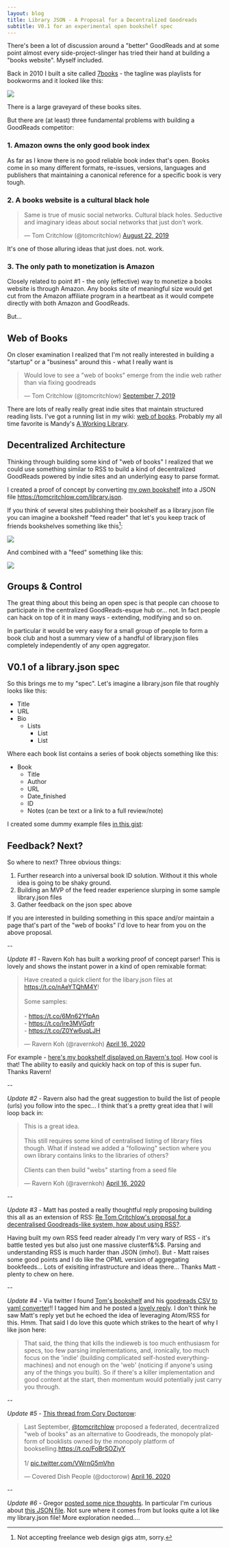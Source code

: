 ```yaml
---
layout: blog
title: Library JSON - A Proposal for a Decentralized Goodreads
subtitle: V0.1 for an experimental open bookshelf spec
---
```


There's been a lot of discussion around a "better" GoodReads and at some point almost every side-project-slinger has tried their hand at building a "books website". Myself included.

Back in 2010 I built a site called [7books](https://tomcritchlow.com/projects/7books/) - the tagline was playlists for bookworms and it looked like this:

![](/images/projects/7books.png)

There is a large graveyard of these books sites.

But there are (at least) three fundamental problems with building a GoodReads competitor:

### 1. Amazon owns the only good book index

As far as I know there is no good reliable book index that's open. Books come in so many different formats, re-issues, versions, languages and publishers that maintaining a canonical reference for a specific book is very tough.

### 2. A books website is a cultural black hole

<blockquote class="twitter-tweet"><p lang="en" dir="ltr">Same is true of music social networks. Cultural black holes. Seductive and imaginary ideas about social networks that just don&#39;t work.</p>&mdash; Tom Critchlow (@tomcritchlow) <a href="https://twitter.com/tomcritchlow/status/1164386179187433472?ref_src=twsrc%5Etfw">August 22, 2019</a></blockquote> <script async src="https://platform.twitter.com/widgets.js" charset="utf-8"></script>

It's one of those alluring ideas that just does. not. work.

### 3. The only path to monetization is Amazon

Closely related to point #1 - the only (effective) way to monetize a books website is through Amazon. Any books site of meaningful size would get cut from the Amazon affiliate program in a heartbeat as it would compete directly with both Amazon and GoodReads.

But...

## Web of Books

On closer examination I realized that I'm not really interested in building a "startup" or a "business" around this - what I really want is 

<blockquote class="twitter-tweet" data-conversation="none"><p lang="en" dir="ltr">Would love to see a &quot;web of books&quot; emerge from the indie web rather than via fixing goodreads</p>&mdash; Tom Critchlow (@tomcritchlow) <a href="https://twitter.com/tomcritchlow/status/1170340177702785024?ref_src=twsrc%5Etfw">September 7, 2019</a></blockquote> <script async src="https://platform.twitter.com/widgets.js" charset="utf-8"></script>

There are lots of really really great indie sites that maintain structured reading lists. I've got a running list in my wiki: [web of books](https://tomcritchlow.com/wiki/books/bookshelves/). Probably my all time favorite is Mandy's [A Working Library](https://aworkinglibrary.com/).

## Decentralized Architecture

Thinking through building some kind of "web of books" I realized that we could use something similar to RSS to build a kind of decentralized GoodReads powered by indie sites and an underlying easy to parse format.

I created a proof of concept by converting [my own bookshelf](https://tomcritchlow.com/wiki/books/books-read/) into a JSON file <https://tomcritchlow.com/library.json>.

If you think of several sites publishing their bookshelf as a library.json file you can imagine a bookshelf "feed reader" that let's you keep track of friends bookshelves something like this[^loldesign]:

[^loldesign]: Not accepting freelance web design gigs atm, sorry.

![](/images/library-json.png)

And combined with a "feed" something like this:

![](/images/library-json-feed.png)

## Groups & Control

The great thing about this being an open spec is that people can choose to participate in the centralized GoodReads-esque hub or... not. In fact people can hack on top of it in many ways - extending, modifying and so on.

In particular it would be very easy for a small group of people to form a book club and host a summary view of a handful of library.json files completely independently of any open aggregator.

## V0.1 of a library.json spec

So this brings me to my "spec". Let's imagine a library.json file that roughly looks like this:

- Title
- URL
- Bio
    - Lists
        - List
        - List

Where each book list contains a series of book objects something like this:

- Book
    - Title
    - Author
    - URL
    - Date_finished
    - ID
    - Notes (can be text or a link to a full review/note)

I created some dummy example files [in this gist](https://gist.github.com/tomcritchlow/a4a9c8064a97a997fbbad4c338748173):

<script src="https://gist.github.com/tomcritchlow/a4a9c8064a97a997fbbad4c338748173.js"></script>

## Feedback? Next?

So where to next? Three obvious things:

1. Further research into a universal book ID solution. Without it this whole idea is going to be shaky ground.
2. Building an MVP of the feed reader experience slurping in some sample library.json files
3. Gather feedback on the json spec above

If you are interested in building something in this space and/or maintain a page that's part of the "web of books" I'd love to hear from you on the above proposal.

--

*Update #1* - Ravern Koh has built a working proof of concept parser! This is lovely and shows the instant power in a kind of open remixable format:

<blockquote class="twitter-tweet" data-conversation="none"><p lang="en" dir="ltr">Have created a quick client for the libary.json files at <a href="https://t.co/nAeYTQhM4Y">https://t.co/nAeYTQhM4Y</a>!<br><br>Some samples:<br><br>- <a href="https://t.co/6Mn62YfpAn">https://t.co/6Mn62YfpAn</a><br>- <a href="https://t.co/Ire3MVGqfr">https://t.co/Ire3MVGqfr</a><br>- <a href="https://t.co/Z0Yw6uqLJH">https://t.co/Z0Yw6uqLJH</a></p>&mdash; Ravern Koh (@ravernkoh) <a href="https://twitter.com/ravernkoh/status/1250755193798397952?ref_src=twsrc%5Etfw">April 16, 2020</a></blockquote> <script async src="https://platform.twitter.com/widgets.js" charset="utf-8"></script>

For example - [here's my bookshelf displayed on Ravern's tool](https://bookshelves.ravern.co/shelf?url=https://tomcritchlow.com/library.json). How cool is that! The ability to easily and quickly hack on top of this is super fun. Thanks Ravern!

--

*Update #2* - Ravern also had the great suggestion to build the list of people (urls) you follow into the spec... I think that's a pretty great idea that I will loop back in:

<blockquote class="twitter-tweet" data-conversation="none"><p lang="en" dir="ltr">This is a great idea.<br><br>This still requires some kind of centralised listing of library files though. What if instead we added a &quot;following&quot; section where you own library contains links to the libraries of others?<br><br>Clients can then build &quot;webs&quot; starting from a seed file</p>&mdash; Ravern Koh (@ravernkoh) <a href="https://twitter.com/ravernkoh/status/1250654173701369856?ref_src=twsrc%5Etfw">April 16, 2020</a></blockquote> <script async src="https://platform.twitter.com/widgets.js" charset="utf-8"></script>

--

*Update #3* - Matt has posted a really thoughtful reply proposing building this all as an extension of RSS: [Re Tom Critchlow's proposal for a decentralised Goodreads-like system, how about using RSS?](http://interconnected.org/home/2020/04/16/rss_for_books).

Having built my own RSS feed reader already I'm very wary of RSS - it's battle tested yes but also just one massive clusterf&%$. Parsing and understanding RSS is much harder than JSON (imho!). But - Matt raises some good points and I do like the OPML version of aggregating bookfeeds... Lots of exisiting infrastructure and ideas there... Thanks Matt - plenty to chew on here.

--

*Update #4* - Via twitter I found [Tom's bookshelf](https://macwright.org/reading/) and his [goodreads CSV to yaml converter](https://macwright.org/2017/12/11/indieweb-reading.html)!! I tagged him and he posted a [lovely reply](https://gist.github.com/tmcw/f88e31265363569ffcdcb709148fc8e8). I don't think he saw Matt's reply yet but he echoed the idea of leveraging Atom/RSS for this. Hmm. That said I do love this quote which strikes to the heart of why I like json here:

>That said, the thing that kills the indieweb is too much enthusiasm for specs, too few parsing implementations, and, ironically, too much focus on the 'indie' (building complicated self-hosted everything-machines) and not enough on the 'web' (noticing if anyone's using any of the things you built). So if there's a killer implementation and good content at the start, then momentum would potentially just carry you through.

--

*Update #5* - [This thread from Cory Doctorow](https://twitter.com/doctorow/status/1250830877615026177):

<blockquote class="twitter-tweet"><p lang="en" dir="ltr">Last September, <a href="https://twitter.com/tomcritchlow?ref_src=twsrc%5Etfw">@tomcritchlow</a> proposed a federated, decentralized &quot;web of books&quot; as an alternative to Goodreads, the monopoly platform of booklists owned by the monopoly platform of bookselling.<a href="https://t.co/FoBrSOZiyY">https://t.co/FoBrSOZiyY</a><br><br>1/ <a href="https://t.co/VWrnG5mVhn">pic.twitter.com/VWrnG5mVhn</a></p>&mdash; Covered Dish People (@doctorow) <a href="https://twitter.com/doctorow/status/1250830877615026177?ref_src=twsrc%5Etfw">April 16, 2020</a></blockquote> <script async src="https://platform.twitter.com/widgets.js" charset="utf-8"></script>

--

*Update #6* - Gregor [posted some nice thoughts](https://gregorlove.com/2020/04/a-lot-of-interesting-ideas/). In particular I'm curious about [this JSON file](https://php.microformats.io/?url=https%3A%2F%2Fgregorlove.com%2Fchannels%2Freading%2F). Not sure where it comes from but looks quite a lot like my library.json file! More exploration needed....